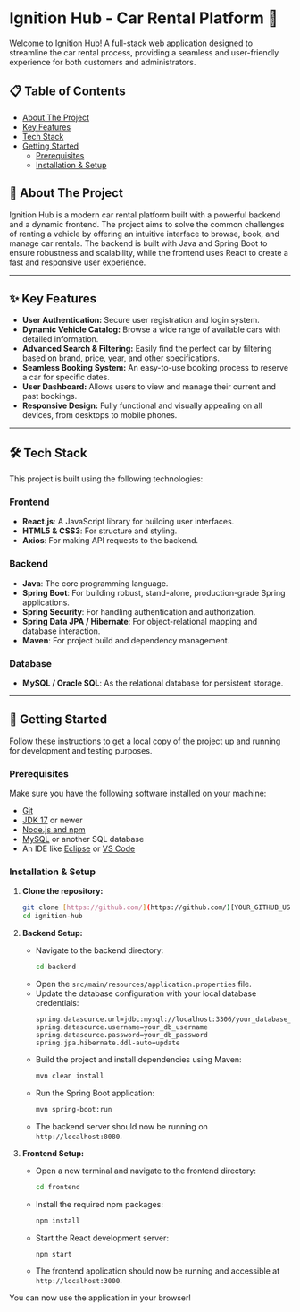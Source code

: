 # Ignition Hub - Car Rental Platform 🚗

Welcome to Ignition Hub! A full-stack web application designed to streamline the car rental process, providing a seamless and user-friendly experience for both customers and administrators.

## 📋 Table of Contents

- [About The Project](#about-the-project)
- [Key Features](#-key-features)
- [Tech Stack](#-tech-stack)
- [Getting Started](#-getting-started)
  - [Prerequisites](#prerequisites)
  - [Installation & Setup](#installation--setup)

## 📖 About The Project

Ignition Hub is a modern car rental platform built with a powerful backend and a dynamic frontend. The project aims to solve the common challenges of renting a vehicle by offering an intuitive interface to browse, book, and manage car rentals. The backend is built with Java and Spring Boot to ensure robustness and scalability, while the frontend uses React to create a fast and responsive user experience.

---

## ✨ Key Features

-   **User Authentication:** Secure user registration and login system.
-   **Dynamic Vehicle Catalog:** Browse a wide range of available cars with detailed information.
-   **Advanced Search & Filtering:** Easily find the perfect car by filtering based on brand, price, year, and other specifications.
-   **Seamless Booking System:** An easy-to-use booking process to reserve a car for specific dates.
-   **User Dashboard:** Allows users to view and manage their current and past bookings.
-   **Responsive Design:** Fully functional and visually appealing on all devices, from desktops to mobile phones.

---

## 🛠️ Tech Stack

This project is built using the following technologies:

### Frontend

-   **React.js**: A JavaScript library for building user interfaces.
-   **HTML5 & CSS3**: For structure and styling.
-   **Axios**: For making API requests to the backend.

### Backend

-   **Java**: The core programming language.
-   **Spring Boot**: For building robust, stand-alone, production-grade Spring applications.
-   **Spring Security**: For handling authentication and authorization.
-   **Spring Data JPA / Hibernate**: For object-relational mapping and database interaction.
-   **Maven**: For project build and dependency management.

### Database

-   **MySQL / Oracle SQL**: As the relational database for persistent storage.

---

## 🚀 Getting Started

Follow these instructions to get a local copy of the project up and running for development and testing purposes.

### Prerequisites

Make sure you have the following software installed on your machine:
-   [Git](https://git-scm.com/)
-   [JDK 17](https://www.oracle.com/java/technologies/javase/jdk17-archive-downloads.html) or newer
-   [Node.js and npm](https://nodejs.org/en/)
-   [MySQL](https://dev.mysql.com/downloads/mysql/) or another SQL database
-   An IDE like [Eclipse](https://www.eclipse.org/downloads/) or [VS Code](https://code.visualstudio.com/)

### Installation & Setup

1.  **Clone the repository:**
    ```sh
    git clone [https://github.com/](https://github.com/)[YOUR_GITHUB_USERNAME]/ignition-hub.git
    cd ignition-hub
    ```

2.  **Backend Setup:**
    -   Navigate to the backend directory:
        ```sh
        cd backend
        ```
    -   Open the `src/main/resources/application.properties` file.
    -   Update the database configuration with your local database credentials:
        ```properties
        spring.datasource.url=jdbc:mysql://localhost:3306/your_database_name
        spring.datasource.username=your_db_username
        spring.datasource.password=your_db_password
        spring.jpa.hibernate.ddl-auto=update
        ```
    -   Build the project and install dependencies using Maven:
        ```sh
        mvn clean install
        ```
    -   Run the Spring Boot application:
        ```sh
        mvn spring-boot:run
        ```
    -   The backend server should now be running on `http://localhost:8080`.

3.  **Frontend Setup:**
    -   Open a new terminal and navigate to the frontend directory:
        ```sh
        cd frontend
        ```
    -   Install the required npm packages:
        ```sh
        npm install
        ```
    -   Start the React development server:
        ```sh
        npm start
        ```
    -   The frontend application should now be running and accessible at `http://localhost:3000`.

You can now use the application in your browser!
